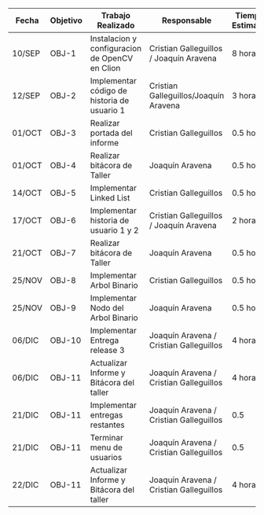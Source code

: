 |Fecha |  Objetivo | Trabajo Realizado  |  Responsable |  Tiempo Estimado | Tiempo Real  |
| ------------ | ------------ | ------------ | ------------ | ------------ | ------------ |
| 10/SEP |  OBJ-1 |  Instalacion y configuracion de OpenCV en Clion |  Cristian Galleguillos / Joaquín Aravena |  8 horas |  10 horas |
| 12/SEP  | OBJ-2  | Implementar código de historia de usuario 1 | Cristian Galleguillos/Joaquín Aravena  |  3 horas | 1 hora |
| 01/OCT  | OBJ-3  | Realizar portada del informe | Cristian Galleguillos  | 0.5 horas  | 0.5 horas  |
| 01/OCT  | OBJ-4  | Realizar bitácora de Taller | Joaquín Aravena | 0.5 horas | 0.5 horas |
| 14/OCT | OBJ-5 | Implementar Linked List | Cristian Galleguillos | 0.5 horas | 0.5 horas |
| 17/OCT | OBJ-6 | Implementar historia de usuario 1 y 2 | Cristian Galleguillos / Joaquín Aravena | 2 horas | 5 horas |
| 21/OCT | 	OBJ-7 | Realizar bitácora de Taller | Joaquín Aravena | 0.5 horas | 0.3 horas |
| 25/NOV | 	OBJ-8 | Implementar Arbol Binario | Cristian Galleguillos | 0.5 horas | 0.3 horas |
| 25/NOV | 	OBJ-9 | Implementar Nodo del Arbol Binario | Joaquín Aravena | 0.5 horas | 0.3 horas |
| 06/DIC | 	OBJ-10 | Implementar Entrega release 3 | Joaquín Aravena / Cristian Galleguillos | 4 horas | 4 horas |
| 06/DIC | 	OBJ-11 | Actualizar Informe y Bitácora del taller | Joaquín Aravena / Cristian Galleguillos | 4 horas | 4 horas |
| 21/DIC | 	OBJ-11 | Implementar entregas restantes | Joaquín Aravena / Cristian Galleguillos | 0.5 | 0.5 |
| 21/DIC | 	OBJ-11 | Terminar menu de usuarios | Joaquín Aravena / Cristian Galleguillos | 0.5 | 0.5 |
| 22/DIC | 	OBJ-11 | Actualizar Informe y Bitácora del taller | Joaquín Aravena / Cristian Galleguillos | 4 horas | 4 horas |